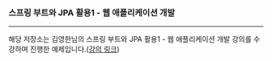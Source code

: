 ### 스프링 부트와 JPA 활용1 - 웹 애플리케이션 개발
*** 
해당 저장소는 김영한님의 스프링 부트와 JPA 활용1 - 웹 애플리케이션 개발 강의를 수강하며 진행한 예제입니다.([강의 링크](https://www.inflearn.com/course/%EC%8A%A4%ED%94%84%EB%A7%81%EB%B6%80%ED%8A%B8-JPA-%ED%99%9C%EC%9A%A9-1))